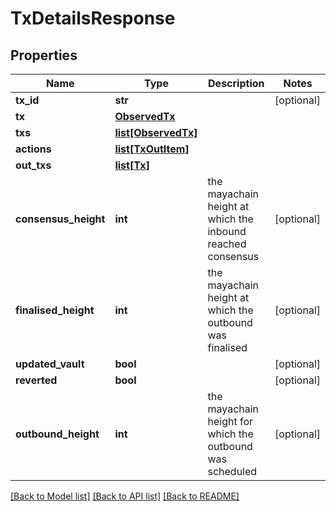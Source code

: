 # TxDetailsResponse

## Properties
Name | Type | Description | Notes
------------ | ------------- | ------------- | -------------
**tx_id** | **str** |  | [optional] 
**tx** | [**ObservedTx**](ObservedTx.md) |  | 
**txs** | [**list[ObservedTx]**](ObservedTx.md) |  | 
**actions** | [**list[TxOutItem]**](TxOutItem.md) |  | 
**out_txs** | [**list[Tx]**](Tx.md) |  | 
**consensus_height** | **int** | the mayachain height at which the inbound reached consensus | [optional] 
**finalised_height** | **int** | the mayachain height at which the outbound was finalised | [optional] 
**updated_vault** | **bool** |  | [optional] 
**reverted** | **bool** |  | [optional] 
**outbound_height** | **int** | the mayachain height for which the outbound was scheduled | [optional] 

[[Back to Model list]](../README.md#documentation-for-models) [[Back to API list]](../README.md#documentation-for-api-endpoints) [[Back to README]](../README.md)

